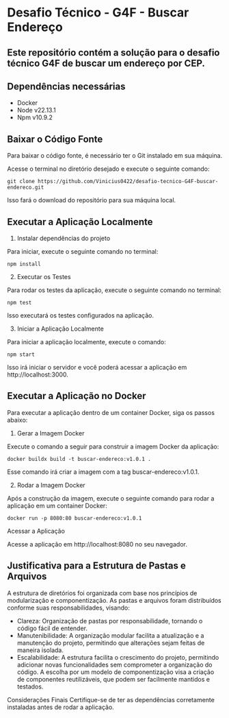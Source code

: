 # Desafio Técnico - G4F - Buscar Endereço
## Este repositório contém a solução para o desafio técnico G4F de buscar um endereço por CEP.

## Dependências necessárias
- Docker
- Node v22.13.1
- Npm v10.9.2

## Baixar o Código Fonte
Para baixar o código fonte, é necessário ter o Git instalado em sua máquina.

Acesse o terminal no diretório desejado e execute o seguinte comando:

```
git clone https://github.com/Vinicius0422/desafio-tecnico-G4F-buscar-endereco.git
```

Isso fará o download do repositório para sua máquina local.

## Executar a Aplicação Localmente

1. Instalar dependências do projeto

Para iniciar, execute o seguinte comando no terminal:

```
npm install
```

2. Executar os Testes

Para rodar os testes da aplicação, execute o seguinte comando no terminal:

```
npm test
```

Isso executará os testes configurados na aplicação.

3. Iniciar a Aplicação Localmente

Para iniciar a aplicação localmente, execute o comando:

```
npm start
```

Isso irá iniciar o servidor e você poderá acessar a aplicação em http://localhost:3000.

## Executar a Aplicação no Docker
Para executar a aplicação dentro de um container Docker, siga os passos abaixo:

1. Gerar a Imagem Docker

Execute o comando a seguir para construir a imagem Docker da aplicação:

```
docker buildx build -t buscar-endereco:v1.0.1 .
```

Esse comando irá criar a imagem com a tag buscar-endereco:v1.0.1.

2. Rodar a Imagem Docker

Após a construção da imagem, execute o seguinte comando para rodar a aplicação em um container Docker:

```
docker run -p 8080:80 buscar-endereco:v1.0.1
```

Acessar a Aplicação

Acesse a aplicação em http://localhost:8080 no seu navegador.

## Justificativa para a Estrutura de Pastas e Arquivos
A estrutura de diretórios foi organizada com base nos princípios de modularização e componentização. As pastas e arquivos foram distribuídos conforme suas responsabilidades, visando:

- Clareza: Organização de pastas por responsabilidade, tornando o código fácil de entender.
- Manutenibilidade: A organização modular facilita a atualização e a manutenção do projeto, permitindo que alterações sejam feitas de maneira isolada.
- Escalabilidade: A estrutura facilita o crescimento do projeto, permitindo adicionar novas funcionalidades sem comprometer a organização do código.
A escolha por um modelo de componentização visa a criação de componentes reutilizáveis, que podem ser facilmente mantidos e testados.

Considerações Finais
Certifique-se de ter as dependências corretamente instaladas antes de rodar a aplicação.